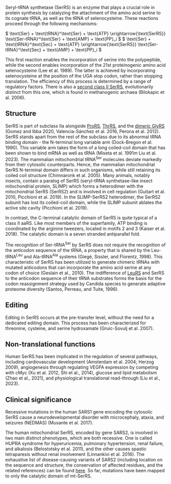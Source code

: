 Seryl-tRNA synthetase (SerRS) is an enzyme that plays a crucial role in protein synthesis by catalyzing the attachment of the amino acid serine to its cognate tRNA, as well as the tRNA of selenocysteine. These reactions proceed through the following mechanisms:




$ \text{Ser} + \text{tRNA}^\text{Ser} + \text{ATP} \xrightarrow{\text{SerRS}} \text{Ser-tRNA}^\text{Ser} + \text{AMP} + \text{PP}_i  $
$ \text{Ser} + \text{tRNA}^\text{Sec} + \text{ATP} \xrightarrow{\text{SerRS}} \text{Ser-tRNA}^\text{Sec} + \text{AMP} + \text{PP}_i  $


This first reaction enables the incorporation of serine into the polypeptide, while the second enables incorporation of the 21st proteinogenic amino acid selenocysteine (Lee et al. 1989). The latter is achieved by incorporating selenocysteine at the position of the UGA stop codon, rather than stopping translation. The efficiency of this process is determined by a range of regulatory factors. 
There is also a [second class II SerRS](/class2/ser2), evolutionarily distinct from this one, which is found in methanogenic archaea (Bilokapic et al. 2006). 



## Structure

SerRS is part of subclass IIa alongside [ProRS](/class2/pro1), [ThrRS](/class2/thr), and the [dimeric GlyRS](/class2/gly1) (Gomez and Ibba 2020, Valencia-Sánchez et al. 2016, Perona et al. 2012). 
SerRS stands apart from the rest of the subclass due to its abnormal tRNA binding domain - the N-terminal long variable arm (Dock-Bregon et al. 1990).
This variable arm takes the form of a long coiled-coil domain that has been shown to bind mRNA as well as tRNA (Miseta et al. 1991m Liu et al. 2023).
The mammalian mitochondrial tRNA<sup>Ser</sup> molecules deviate markedly from their cytosolic counterparts. Hence, the mammalian mitochondrial SerRS N-terminal domain differs in such organisms, while still retaining its coiled coil structure (Chimnaronk et al. 2005).
Many animals, notably insects, contain a paralog of SerRS (seryl-tRNA synthetase-like insect mitochondrial protein, SLIMP) which forms a heterodimer with the mitochondrial SerRS (SerRS2) and is involved in cell regulation (Guitart et al. 2010, Picchioni et al. 2019). 
In the SLIMP-SerRS2 heterodimer, the SerRS2 subunit has lost its coiled-coil domain, while the SLIMP subunit ablates the active site cavity (Picchioni et al. 2019).



In contrast, the C-terminal catalytic domain of SerRS is quite typical of a class II aaRS. Like most members of the superfamily, ATP binding is coordinated by the arginine tweezers, located in motifs 2 and 3 (Kaiser et al. 2018). 
The catalytic domain is a seven stranded antiparallel fold.

The recognition of $\text{Ser-tRNA}^\text{Ser}$ by SerRS does not require the recognition of the anticodon sequence of the tRNA, a property that is shared by the $\text{Leu-tRNA}^\text{Leu}$ and $\text{Ala-tRNA}^\text{Ala}$  systems (Giegé, Sissler, and Florentz, 1998). 
This characteristic of SerRS has been utilized to generate chimeric tRNAs with mutated anticodons that can incorporate the amino acid serine at any codon of choice (Geslain et al., 2010). The indifference of [LeuRS](/class1/leu1) and SerRS to the anticodon sequence of their tRNA substrates forms the basis for the codon reassignment strategy used by Candida species to generate adaptive proteome diversity (Santos, Perreau, and Tuite, 1996). 



## Editing

Editing in SerRS occurs at the pre-transfer level, without the need for a dedicated editing domain. 
This process has been characterized for threonine, cysteine, and serine hydroxamate (Gruic-Sovulj et al. 2007). 


## Non-translational functions

Human SerRS has been implicated in the regulation of several pathways, including cardiovascular development (Amsterdam et al. 2004; Herzog 2009), angiogenesis through regulating VEGFA expression by competing with cMyc (Xu et al. 2012, Shi et al., 2014), glucose and lipid metabolism (Zhao et al., 2021), and physiological translational read-through (Liu et al., 2023).  


## Clinical significance

Recessive mutations in the human SARS1 gene encoding the cytosolic SerRS cause a neurodevelopmental disorder with microcephaly, ataxia, and seizures (NEDMAS) (Musante et al. 2017). 

The human mitochondrial SerRS, encoded by gene SARS2, is involved in two main distinct phenotypes, which are both recessive. One is called HUPRA syndrome for hyperuricemia, pulmonary hypertension, renal failure, and alkalosis (Belostotsky et al. 2011), and the other causes spastic tetraparesis without renal involvement (Linnankivi et al. 2016). The exhaustive list of disease-causing variants of SARS2 (including location on the sequence and structure, the conservation of affected residues, and the related references) can be found [here](http://misynpat.org/misynpat/PageMaker.rvt?name=SARS2). So far, mutations have been mapped to only the catalytic domain of mt-SerRS. 


